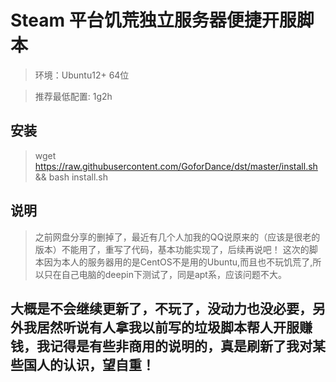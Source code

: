 # Steam 平台饥荒独立服务器便捷开服脚本

> 环境：Ubuntu12+  64位

> 推荐最低配置: 1g2h

## 安装
> wget https://raw.githubusercontent.com/GoforDance/dst/master/install.sh && bash install.sh

## 说明
> 之前网盘分享的删掉了，最近有几个人加我的QQ说原来的（应该是很老的版本）不能用了，重写了代码，基本功能实现了，后续再说吧！
> 这次的脚本因为本人的服务器用的是CentOS不是用的Ubuntu,而且也不玩饥荒了,所以只在自己电脑的deepin下测试了，同是apt系，应该问题不大。

## 大概是不会继续更新了，不玩了，没动力也没必要，另外我居然听说有人拿我以前写的垃圾脚本帮人开服赚钱，我记得是有些非商用的说明的，真是刷新了我对某些国人的认识，望自重！
